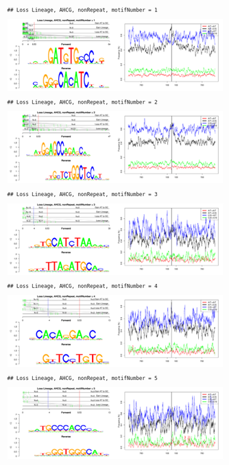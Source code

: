 

```
## Loss Lineage, AHCG, nonRepeat, motifNumber = 1
```

![plot of chunk motifPValues](figure/motifPValues1.png) 

```
## Loss Lineage, AHCG, nonRepeat, motifNumber = 2
```

![plot of chunk motifPValues](figure/motifPValues2.png) 

```
## Loss Lineage, AHCG, nonRepeat, motifNumber = 3
```

![plot of chunk motifPValues](figure/motifPValues3.png) 

```
## Loss Lineage, AHCG, nonRepeat, motifNumber = 4
```

![plot of chunk motifPValues](figure/motifPValues4.png) 

```
## Loss Lineage, AHCG, nonRepeat, motifNumber = 5
```

![plot of chunk motifPValues](figure/motifPValues5.png) 
  
